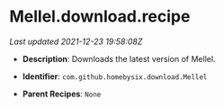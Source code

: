 # Mellel.download.recipe

_Last updated 2021-12-23 19:58:08Z_

- **Description**: Downloads the latest version of Mellel.

- **Identifier**: `com.github.homebysix.download.Mellel`

- **Parent Recipes**: `None`